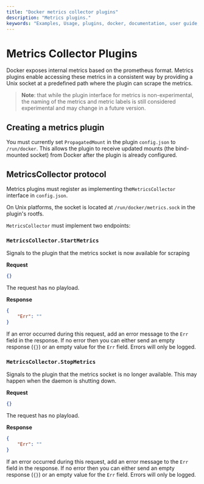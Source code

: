 ```yaml
---
title: "Docker metrics collector plugins"
description: "Metrics plugins."
keywords: "Examples, Usage, plugins, docker, documentation, user guide, metrics"
---
```


<!-- This file is maintained within the docker/cli GitHub
     repository at https://github.com/docker/cli/. Make all
     pull requests against that repo. If you see this file in
     another repository, consider it read-only there, as it will
     periodically be overwritten by the definitive file. Pull
     requests which include edits to this file in other repositories
     will be rejected.
-->

# Metrics Collector Plugins

Docker exposes internal metrics based on the prometheus format. Metrics plugins
enable accessing these metrics in a consistent way by providing a Unix
socket at a predefined path where the plugin can scrape the metrics.

> **Note**: that while the plugin interface for metrics is non-experimental, the naming
of the metrics and metric labels is still considered experimental and may change
in a future version.

## Creating a metrics plugin

You must currently set `PropagatedMount` in the plugin `config.json` to
`/run/docker`. This allows the plugin to receive updated mounts
(the bind-mounted socket) from Docker after the plugin is already configured.

## MetricsCollector protocol

Metrics plugins must register as implementing the`MetricsCollector` interface
in `config.json`.

On Unix platforms, the socket is located at `/run/docker/metrics.sock` in the
plugin's rootfs.

`MetricsCollector` must implement two endpoints:

### `MetricsCollector.StartMetrics`

Signals to the plugin that the metrics socket is now available for scraping

**Request**
```json
{}
```

The request has no playload.

**Response**
```json
{
	"Err": ""
}
```

If an error occurred during this request, add an error message to the `Err` field
in the response. If no error then you can either send an empty response (`{}`)
or an empty value for the `Err` field. Errors will only be logged.

### `MetricsCollector.StopMetrics`

Signals to the plugin that the metrics socket is no longer available.
This may happen when the daemon is shutting down.

**Request**
```json
{}
```

The request has no playload.

**Response**
```json
{
	"Err": ""
}
```

If an error occurred during this request, add an error message to the `Err` field
in the response. If no error then you can either send an empty response (`{}`)
or an empty value for the `Err` field. Errors will only be logged.
